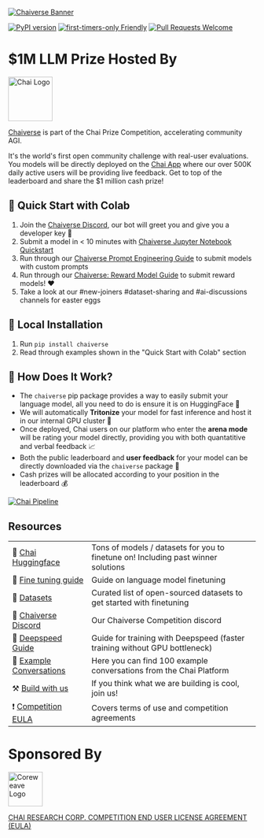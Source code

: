 [![Chaiverse Banner](https://imgur.com/vUn3OXJ.png)](https://www.chaiverse.com/)

[![PyPI version](https://badge.fury.io/py/chaiverse.svg)](https://badge.fury.io/py/chaiverse)
[![first-timers-only Friendly](https://img.shields.io/badge/first--timers--only-friendly-blue.svg)](http://www.firsttimersonly.com/)
[![Pull Requests Welcome](https://img.shields.io/badge/PRs-welcome-brightgreen.svg?style=flat)](http://makeapullrequest.com)


# $1M LLM Prize Hosted By
<a href="https://www.chai-research.com/"><img src="https://imgur.com/odX7Jz4.png" alt="Chai Logo" height="90"/></a>

[Chaiverse](https://www.chaiverse.com) is part of the Chai Prize Competition, accelerating community AGI.

It's the world's first open community challenge with real-user evaluations. You models will be directly deployed on the [Chai App](http://tosto.re/chaiapp) where our over 500K daily active users will be providing live feedback. Get to top of the leaderboard and share the $1 million cash prize!

## 🚀 Quick Start with Colab
1. Join the [Chaiverse Discord](https://discord.gg/chai-llm), our bot will greet you and give you a developer key 🥳
2. Submit a model in < 10 minutes with [Chaiverse Jupyter Notebook Quickstart](https://colab.research.google.com/drive/1FyCamT6icUo5Wlt6qqogHbyREHQQkAY8?usp=sharing)
3. Run through our [Chaiverse Prompt Engineering Guide](https://colab.research.google.com/drive/1eMRidYrys3b1mPrhUOJnfAB3Z7tcCNn0?usp=sharing) to submit models with custom prompts
4. Run through our [Chaiverse: Reward Model Guide](https://drive.google.com/file/d/15lWzRoP0RZ7jVxhas_zQaG2OyvqxaxhT/view?usp=sharing) to submit reward models! ❤️
5. Take a look at our #new-joiners #dataset-sharing and #ai-discussions channels for easter eggs

## 📼 Local Installation
1. Run `pip install chaiverse`
2. Read through examples shown in the "Quick Start with Colab" section

## 🧠 How Does It Work?

-   The `chaiverse` pip package provides a way to easily submit your language model, all you need to do is ensure it is on HuggingFace 🤗
-   We will automatically **Tritonize** your model for fast inference and host it in our internal GPU cluster 🚀
-   Once deployed, Chai users on our platform who enter the **arena mode** will be rating your model directly, providing you with both quantatitive and verbal feedback 📈
-   Both the public leaderboard and **user feedback** for your model can be directly downloaded via the `chaiverse` package 🧠
-   Cash prizes will be allocated according to your position in the leaderboard 💰

[![Chai Pipeline](https://imgur.com/LtMWOAq.png)](https://www.chaiverse.com)


## Resources
|                                                                        |                                                                                                 |
| ---------------------------------------------------------------------- | ------------------------------------------------------------------------------------------------|
| 🤗 [Chai Huggingface](https://huggingface.co/ChaiML) | Tons of models / datasets for you to finetune on! Including past winner solutions                                                           |
| 📒 [Fine tuning guide](https://huggingface.co/docs/transformers/training) | Guide on language model finetuning                                                           |
| 💾 [Datasets](https://dataset-ideas.tiiny.site/) | Curated list of open-sourced datasets to get started with finetuning                                                  |
| 💖 [Chaiverse Discord](https://discord.gg/chai-llm)                   | Our Chaiverse Competition discord                                                          |
|🚀 [Deepspeed Guide](https://huggingface.co/docs/transformers/main_classes/deepspeed)     | Guide for training with Deepspeed (faster training without GPU bottleneck)    |
|💬 [Example Conversations](https://huggingface.co/datasets/ChaiML/100_example_conversations)     | Here you can find 100 example conversations from the Chai Platform     |
| ⚒️ [Build with us](https://www.chai-research.com/#careers)| If you think what we are building is cool, join us!|
| ❗ [Competition EULA](https://www.chai-research.com/competition-eula.html)| Covers terms of use and competition agreements|


# Sponsored By

<a href="https://www.coreweave.com/"><img src="https://imgur.com/oJyuH8q.png" alt="Coreweave Logo" height="70"/></a>

[CHAI RESEARCH CORP. COMPETITION END USER LICENSE AGREEMENT (EULA)](https://www.chaiverse.com/competition-eula.html)
